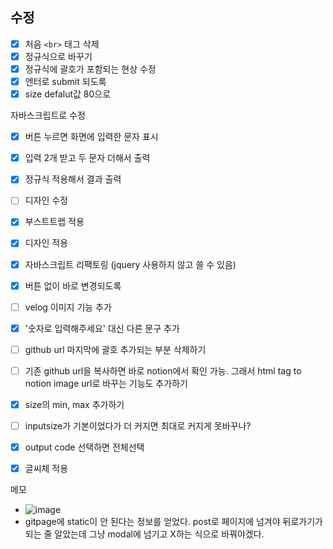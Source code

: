 ## 수정

- [x] 처음 `<br>` 태그 삭제
- [x] 정규식으로 바꾸기
- [x] 정규식에 괄호가 포함되는 현상 수정
- [x] 엔터로 submit 되도록
- [x] size defalut값 80으로

자바스크립트로 수정

- [x] 버튼 누르면 화면에 입력한 문자 표시
- [x] 입력 2개 받고 두 문자 더해서 출력
- [x] 정규식 적용해서 결과 출력
- [ ] 디자인 수정

- [x] 부스트트랩 적용
- [x] 디자인 적용
- [x] 자바스크립트 리팩토링 (jquery 사용하지 않고 쓸 수 있음)
- [x] 버튼 없이 바로 변경되도록
- [ ] velog 이미지 기능 추가
- [x] '숫자로 입력해주세요' 대신 다른 문구 추가
- [ ] github url 마지막에 괄호 추가되는 부분 삭제하기
- [ ] 기존 github url을 복사하면 바로 notion에서 확인 가능. 그래서 html tag to notion image url로 바꾸는 기능도 추가하기
- [x] size의 min, max 추가하기
- [ ] inputsize가 기본이었다가 더 커지면 최대로 커지게 못바꾸나?
- [x] output code 선택하면 전체선택
- [x] 글씨체 적용


메모

- ![image](https://github.com/user-attachments/assets/21b9e306-21cb-46f9-98ac-0f94bf9d4629) 
- gitpage에 static이 안 된다는 정보를 얻었다. post로 페이지에 넘겨야 뒤로가기가 되는 줄 알았는데 그냥 modal에 넘기고 X하는 식으로 바꿔야겠다.
